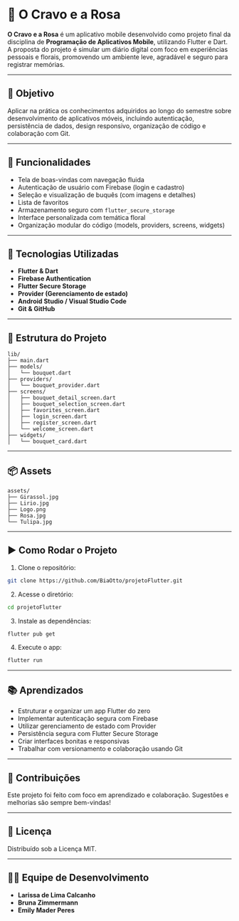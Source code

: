 # 🌸 O Cravo e a Rosa

**O Cravo e a Rosa** é um aplicativo mobile desenvolvido como projeto final da disciplina de **Programação de Aplicativos Mobile**, utilizando Flutter e Dart. A proposta do projeto é simular um diário digital com foco em experiências pessoais e florais, promovendo um ambiente leve, agradável e seguro para registrar memórias.

---

## 🎯 Objetivo

Aplicar na prática os conhecimentos adquiridos ao longo do semestre sobre desenvolvimento de aplicativos móveis, incluindo autenticação, persistência de dados, design responsivo, organização de código e colaboração com Git.

---

## 📱 Funcionalidades

- Tela de boas-vindas com navegação fluida
- Autenticação de usuário com Firebase (login e cadastro)
- Seleção e visualização de buquês (com imagens e detalhes)
- Lista de favoritos
- Armazenamento seguro com `flutter_secure_storage`
- Interface personalizada com temática floral
- Organização modular do código (models, providers, screens, widgets)

---

## 🧰 Tecnologias Utilizadas

- **Flutter & Dart**
- **Firebase Authentication**
- **Flutter Secure Storage**
- **Provider (Gerenciamento de estado)**
- **Android Studio / Visual Studio Code**
- **Git & GitHub**

---

## 📁 Estrutura do Projeto

```
lib/
├── main.dart
├── models/
│   └── bouquet.dart
├── providers/
│   └── bouquet_provider.dart
├── screens/
│   ├── bouquet_detail_screen.dart
│   ├── bouquet_selection_screen.dart
│   ├── favorites_screen.dart
│   ├── login_screen.dart
│   ├── register_screen.dart
│   └── welcome_screen.dart
├── widgets/
│   └── bouquet_card.dart
```

---

## 📦 Assets

```
assets/
├── Girassol.jpg
├── Lirio.jpg
├── Logo.png
├── Rosa.jpg
└── Tulipa.jpg
```

---

## ▶️ Como Rodar o Projeto

1. Clone o repositório:
```bash
git clone https://github.com/BiaOtto/projetoFlutter.git
```

2. Acesse o diretório:
```bash
cd projetoFlutter
```

3. Instale as dependências:
```bash
flutter pub get
```

4. Execute o app:
```bash
flutter run
```

---

## 📚 Aprendizados

- Estruturar e organizar um app Flutter do zero
- Implementar autenticação segura com Firebase
- Utilizar gerenciamento de estado com Provider
- Persistência segura com Flutter Secure Storage
- Criar interfaces bonitas e responsivas
- Trabalhar com versionamento e colaboração usando Git

---

## 🤝 Contribuições

Este projeto foi feito com foco em aprendizado e colaboração. Sugestões e melhorias são sempre bem-vindas!

---

## 🧾 Licença

Distribuído sob a Licença MIT.

---

## 👩‍💻 Equipe de Desenvolvimento

- **Larissa de Lima Calcanho**
- **Bruna Zimmermann**
- **Emily Mader Peres**